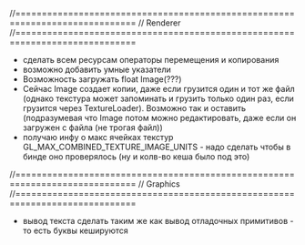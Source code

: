 ﻿//=============================================================================
// Renderer
//=============================================================================
- сделать всем ресурсам операторы перемещения и копирования
- возможно добавить умные указатели
- Возможность загружать float Image(???)
- Сейчас Image создает копии, даже если грузится один и тот же файл (однако текстура может запоминать и грузить только один раз, если грузится через TextureLoader). Возможно так и оставить (подразумевая что Image потом можно редактировать, даже если он загружен с файла (не трогая файл))
- получаю инфу о макс ячейках текстур GL_MAX_COMBINED_TEXTURE_IMAGE_UNITS - надо сделать чтобы в бинде оно проверялось (ну и колв-во кеша было под это)

//=============================================================================
// Graphics
//=============================================================================
- вывод текста сделать таким же как вывод отладочных примитивов - то есть буквы кешируются
